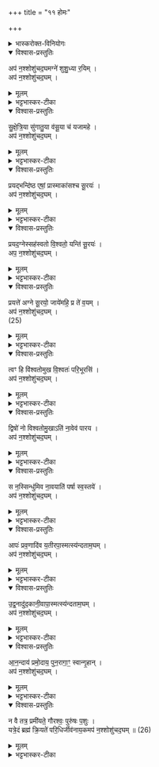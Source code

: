 +++
title = "११ होमः"

+++
<div class="js_include" url="/vedAH_yajuH/taittirIyam/sArasvata-vibhAgaH/AraNyakam/sarva-prastutiH/04_pitR-medhAdi/11_homaH"  newLevelForH1="1" includeTitle="true">


<details><summary>भास्करोक्त-विनियोगः</summary>

1वारणेनैव प्रतिलोमरुतेन+++(=??)+++ स्रुवेण दशाहुतीर् जुहोति - अप न इति ॥ 
</details>

<details open><summary>विश्वास-प्रस्तुतिः</summary>

अप॑ न॒श्शोशु॑चद॒घमग्ने॑ शुशु॒ध्या र॒यिम् ।  
अप॑ न॒श्शोशु॑चद॒घम् ।  
</details>

<details><summary>मूलम्</summary>

अप॑ न॒श्शोशु॑चद॒घमग्ने॑ शुशु॒ध्या र॒यिम् ।  
अप॑ न॒श्शोशु॑चद॒घम् ।  
</details>

<details><summary>भट्टभास्कर-टीका</summary>

छन्दोगब्राह्मणे अधीतम् इतिहासम् आचक्षते - कुत्सश्च लुशश्चेन्द्रं व्यह्वयताम् । स इन्द्रः कुत्समुपावर्तत । स तं शतेन वाध्रीभिराण्डयोरबध्नात् । मायं लुशं प्रतिगमदिति । एतज् ज्ञात्वा लुश इन्द्रमुपालभत । प्रमुञ्च परिकुत्सादिहागहि किमु त्वा वां मुष्कयोर्बद्ध आसत इति । कुत्स इन्द्रातिक्रमजेन अघेन अभिभूतम् आत्मानं मन्यमानस् तदपनोदनार्थम् अग्निम् अभ्यष्टौत् । तत्र प्रथमा गता ॥  
</details>

<details open><summary>विश्वास-प्रस्तुतिः</summary>

सु॒क्षे॒त्रि॒या सु॑गातु॒या व॑सू॒या च॑ यजामहे ।  
अप॑ न॒श्शोशु॑चद॒घम् ।  
</details>

<details><summary>मूलम्</summary>

सु॒क्षे॒त्रि॒या सु॑गातु॒या व॑सू॒या च॑ यजामहे ।  
अप॑ न॒श्शोशु॑चद॒घम् ।  
</details>

<details><summary>भट्टभास्कर-टीका</summary>

2सुक्षेत्रिया ॥ सर्वत्र तृतीयाया याडागमः । इह लोके तावत् शोभनक्षेत्रेच्छया परलोके च सुगातुया सुगतीच्छया वसूया च धनेच्छया त्वां यजामहे । त्वं च अपनय नो ऽघम् ॥  
</details>

<details open><summary>विश्वास-प्रस्तुतिः</summary>

प्रयद्भन्दि॑ष्ठ एषां॒ प्रास्माका॑सश्च सू॒रयः॑ ।  
अप॑ न॒श्शोशु॑चद॒घम् ।  
</details>

<details><summary>मूलम्</summary>

प्रयद्भन्दि॑ष्ठ एषां॒ प्रास्माका॑सश्च सू॒रयः॑ ।  
अप॑ न॒श्शोशु॑चद॒घम् ।  
</details>

<details><summary>भट्टभास्कर-टीका</summary>

3प्र यदिति ॥ पुल्लिङ्गेऽपि 'सुपां सुलुक्' इत्यादिना सोर्लुक् । योऽहं प्रभन्दिष्ठः । भन्दतिर् अर्चतिकर्मा । प्रकर्षण स्तोता । कस्य? एषां पूर्वनिर्दिष्टस्य अग्नेर् अयं प्रतिनिर्देशः । व्यत्ययेन बहुवचनम् । अस्य अग्नेर् ये च अस्माकासो ऽस्माकं सम्बन्धिनः सूरयः मेधाविनः । प्रशब्दश्रुतेर् भन्दिष्ठ इत्येतद्वचनात् परिणामेन अपेक्ष्यते । ये अस्मदीयाः सूरयः प्रभन्दिष्टास् तेषां सर्वेषां नः पापम् अपनय ॥  
</details>


<details open><summary>विश्वास-प्रस्तुतिः</summary>

प्रयद॒ग्नेस्सह॑स्वतो वि॒श्वतो॒ यन्ति॑ सू॒रयः॑ ।  
अप॒ न॒श्शोशु॑चद॒घम् ।  
</details>

<details><summary>मूलम्</summary>

प्रयद॒ग्नेस्सह॑स्वतो वि॒श्वतो॒ यन्ति॑ सू॒रयः॑ ।  
अप॒ न॒श्शोशु॑चद॒घम् ।  
</details>

<details><summary>भट्टभास्कर-टीका</summary>

4प्र यदग्नेरिति ॥ यत् । षष्ठ्येकवचनस्य लुक् । यस्य अग्नेः सहस्वतः बलवतः ज्वालां स्वभूताः सूरयः विश्वतः सर्वतः प्रयन्ति स त्वं नो ऽघम् अपनय ॥  
</details>

<details open><summary>विश्वास-प्रस्तुतिः</summary>

प्रयत्ते॑ अग्ने सू॒रयो॒ जाये॑महि॒ प्र ते॑ व॒यम् ।  
अप॑ न॒श्शोशु॑चद॒घम् ।  
(25)  
</details>

<details><summary>मूलम्</summary>

प्रयत्ते॑ अग्ने सू॒रयो॒ जाये॑महि॒ प्र ते॑ व॒यम् ।  
अप॑ न॒श्शोशु॑चद॒घम् ।  
(25)  
</details>

<details><summary>भट्टभास्कर-टीका</summary>

5प्र यत्त इति ।। यदिति जसो लुक् । यद् ये वयं ते तव सूरयः प्रकर्षेण स्तोतारस् ते वयं प्रजायेमहि प्रजां प्राप्नुयामस् ते तव प्रसादेन । किञ्च - अस्माकम् अघम् अपनय ॥  
</details>

<details open><summary>विश्वास-प्रस्तुतिः</summary>

त्वꣳ हि वि॑श्वतोमुख वि॒श्वतः॑ परि॒भूरसि॑ ।  
अप॑ न॒श्शोशु॑चद॒घम् ।  
</details>

<details><summary>मूलम्</summary>

त्वꣳ हि वि॑श्वतोमुख वि॒श्वतः॑ परि॒भूरसि॑ ।  
अप॑ न॒श्शोशु॑चद॒घम् ।  
</details>


<details><summary>भट्टभास्कर-टीका</summary>

6त्वं हि इति ॥ हि शब्दो हेतौ । हे विश्वतोमुख! सर्वतोज्वाल ! अग्ने ! यस्मात् त्वं विश्वतः परिभूरसि । परिपूर्वो भवतिः परिग्रहे वर्तते । परिगृहीतोसि स्तोत्राणां यष्टॄणां च । तस्माद् अस्माकमपि तथाविधानाम् अघम् अपनय ॥  
</details>

<details open><summary>विश्वास-प्रस्तुतिः</summary>

द्विषो॑ नो विश्वतोमु॒खाऽति॑ ना॒वेव॑ पारय ।  
अप॑ न॒श्शोशु॑चद॒घम् ।  
</details>

<details><summary>मूलम्</summary>

द्विषो॑ नो विश्वतोमु॒खाऽति॑ ना॒वेव॑ पारय ।  
अप॑ न॒श्शोशु॑चद॒घम् ।  
</details>

<details><summary>भट्टभास्कर-टीका</summary>

7द्विष इति ॥ हे विश्वतोमुख ! नो ऽस्माकं द्विषः शत्रून् अतिपारय यथा वयं तान् अतीत्य गच्छेम तथा कुरु नावेव यथा कश्चिन् नाविकः सिन्धुं नावा अतिपारयति तद्वत् । त्वम् अग्ने अघम् अपनय ॥  
</details>

<details open><summary>विश्वास-प्रस्तुतिः</summary>

स न॒स्सिन्धु॑मिव ना॒वयाति॑ पर्षा स्व॒स्तये॑ ।  
अप॑ न॒श्शोशु॑चद॒घम् ।  
</details>

<details><summary>मूलम्</summary>

स न॒स्सिन्धु॑मिव ना॒वयाति॑ पर्षा स्व॒स्तये॑ ।  
अप॑ न॒श्शोशु॑चद॒घम् ।  
</details>

<details><summary>भट्टभास्कर-टीका</summary>

8स न इति ॥ यस्त्व् एवमुक्तगुणः सस् त्वं नो ऽस्मान् अतिपर्ष अतिपारय स्वस्तये अविनाशाय सिन्धुमिव नावया नाविकः ॥  
</details>

<details open><summary>विश्वास-प्रस्तुतिः</summary>

आपः॑ प्रव॒णादि॑व य॒तीरपा॒स्मत्स्य॑न्दताम॒घम् ।  
अप॑ न॒श्शोशु॑चद॒घम् ।  
</details>

<details><summary>मूलम्</summary>

आपः॑ प्रव॒णादि॑व य॒तीरपा॒स्मत्स्य॑न्दताम॒घम् ।  
अप॑ न॒श्शोशु॑चद॒घम् ।  
</details>

<details><summary>भट्टभास्कर-टीका</summary>

9आप इति ॥ यथा आपः यतीर् यन्त्यः प्रवणात् । विभक्तिव्यत्ययः । प्रवणे निम्ने प्रदेशे स्यन्दन्ते तथा अस्मद् अस्मत्तो ऽघम् अपस्यन्दताम् अपेत्य स्रवतु । त्वं चाग्ने ! अघमपनय ॥
</details>

<details open><summary>विश्वास-प्रस्तुतिः</summary>

उ॒द्व॒नादु॑द॒कानी॒वापा॒स्मत्स्य॑न्दताम॒घम् ।  
अप॑ न॒श्शोशु॑चद॒घम् ।  
</details>

<details><summary>मूलम्</summary>

उ॒द्व॒नादु॑द॒कानी॒वापा॒स्मत्स्य॑न्दताम॒घम् ।  
अप॑ न॒श्शोशु॑चद॒घम् ।  
</details>

<details><summary>भट्टभास्कर-टीका</summary>

10 उद्वनादिति ॥ उद्वनम् उन्नतप्रदेशस् तस्माद् यथा उदकानि स्यन्दन्ते । शिष्टं गतम् ॥  
</details>

<details open><summary>विश्वास-प्रस्तुतिः</summary>

आ॒न॒न्दाय॑ प्रमो॒दाय॒ पुन॒रागा॒ꣳ॒ स्वान्गृ॒हान् ।  
अप॑ न॒श्शोशु॑चद॒घम् ।  
</details>

<details><summary>मूलम्</summary>

आ॒न॒न्दाय॑ प्रमो॒दाय॒ पुन॒रागा॒ꣳ॒ स्वान्गृ॒हान् ।  
अप॑ न॒श्शोशु॑चद॒घम् ।  
</details>

<details><summary>भट्टभास्कर-टीका</summary>

11प्रत्येत्य गृहान् उत्तरपूर्वे देशे अगारस्य अग्निम् उपसमाधाय सम्परिस्तीर्य अनुलोमकतया वारण्या स्रुचा द्वे चतुर्गृहीते जुहोति - आनन्दायेति ॥ आनन्दाय सुखाय प्रमोदाय हर्षाय पुनो ऽहं स्वान् ग्रहान् आगाम् आगतवानस्मि । हे अग्ने ! त्वं च अघम् अपनय ॥  
</details>


<details open><summary>विश्वास-प्रस्तुतिः</summary>

न वै तत्र॒ प्रमी॑यते॒ गौरश्वः॒ पुरु॑षः प॒शुः ।  
यत्रे॒दं ब्रह्म॑ क्रि॒यते॑ परि॒धिर्जीव॑नाय॒कमप॑ न॒श्शोशु॑चद॒घम् ॥ (26)  
</details>

<details><summary>मूलम्</summary>

न वै तत्र॒ प्रमी॑यते॒ गौरश्वः॒ पुरु॑षः प॒शुः ।  
यत्रे॒दं ब्रह्म॑ क्रि॒यते॑ परि॒धिर्जीव॑नाय॒कमप॑ न॒श्शोशु॑चद॒घम् ॥ (26)  
</details>

<details><summary>भट्टभास्कर-टीका</summary>

12न वा इति ॥ तत्र गृहे गवादि न वै प्रमीयते नैव म्रियते यत्र गृहे इदं ब्रह्म अयं मन्त्रः क्रियते होमे विनियुज्यते । परिधिर् मृत्योः परिधिरूपम् इदं ब्रह्म जीवनाय ज्ञातीनां के सुखरूपं तद्धेतुभूतम् । हे अग्ने! त्वं च अघ अपनय ॥  
इत्यारण्यके चतुर्थे एकादशोऽनुवाकः ॥
</details>

</div>